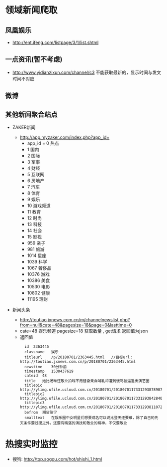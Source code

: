 # 领域新闻爬取

## 凤凰娱乐
  * http://ent.ifeng.com/listpage/3/1/list.shtml  

## 一点资讯(暂不考虑)
  * http://www.yidianzixun.com/channel/c3   不能获取最新的，显示时间与发文时间不对应

## 微博


## 其他新闻聚合站点
  * ZAKER新闻
    - http://app.myzaker.com/index.php?app_id= 
      - app_id = 0  热点
      - 1       国内
      - 2       国际
      - 3       军事
      - 4       财经
      - 5       互联网
      - 6       房地产
      - 7       汽车
      - 8       体育
      - 9       娱乐
      - 10      游戏频道
      - 11      教育
      - 12      时尚
      - 13      科技
      - 14      社会
      - 15      影视
      - 959     亲子
      - 981     旅游
      - 1014    星座
      - 1039    科学
      - 1067    奢侈品
      - 10376   游戏
      - 10386   美食
      - 10530   电影
      - 10802   健康
      - 11195   理财

  * 新闻头条
    - http://toutiao.jxnews.com.cn/m/channelnewslist.php?from=null&cate=48&pagesize=18&page=0&lasttime=0
    - cate=48 娱乐频道   pagesize=18 获取数量  ,   get请求 返回值为json
    - 返回值
      ```
        id	2363445
        classname	娱乐
        titleurl	/p/20180701/2363445.html   //目标url：http://toutiao.jxnews.com.cn/p/20180701/2363445.html
        newstime	30分钟前
        timestamp	1530437619
        cateid	48
        title	她比汤唯还敬业拍戏不用替身亲自哺乳却遭到谩骂被逼退出演艺圈
        titlepic	http://ylimg.ufile.ucloud.com.cn/20180701/2018070117331293878907.jpg
        titlepic2	http://ylimg.ufile.ucloud.com.cn/20180701/2018070117331293842840.jpg
        titlepic3	http://ylimg.ufile.ucloud.com.cn/20180701/2018070117331293811072.jpg
        befrom	期货张宁
        smalltext	在娱乐圈中女明星们想要成名可以说比登天还要难，除了自己的先天条件要过硬之外，还要有精湛的演技和敬业的精神，不仅要敬业
      ```



# 热搜实时监控
  * 搜狗: http://top.sogou.com/hot/shishi_1.html



